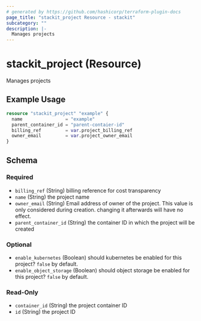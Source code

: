 ```yaml
---
# generated by https://github.com/hashicorp/terraform-plugin-docs
page_title: "stackit_project Resource - stackit"
subcategory: ""
description: |-
  Manages projects
---
```


# stackit_project (Resource)

Manages projects

## Example Usage

```terraform
resource "stackit_project" "example" {
  name                = "example"
  parent_container_id = "parent-contaier-id"
  billing_ref         = var.project_billing_ref
  owner_email         = var.project_owner_email
}
```

<!-- schema generated by tfplugindocs -->
## Schema

### Required

- `billing_ref` (String) billing reference for cost transparency
- `name` (String) the project name
- `owner_email` (String) Email address of owner of the project. This value is only considered during creation. changing it afterwards will have no effect.
- `parent_container_id` (String) the container ID in which the project will be created

### Optional

- `enable_kubernetes` (Boolean) should kubernetes be enabled for this project? `false` by default.
- `enable_object_storage` (Boolean) should object storage be enabled for this project? `false` by default.

### Read-Only

- `container_id` (String) the project container ID
- `id` (String) the project ID


